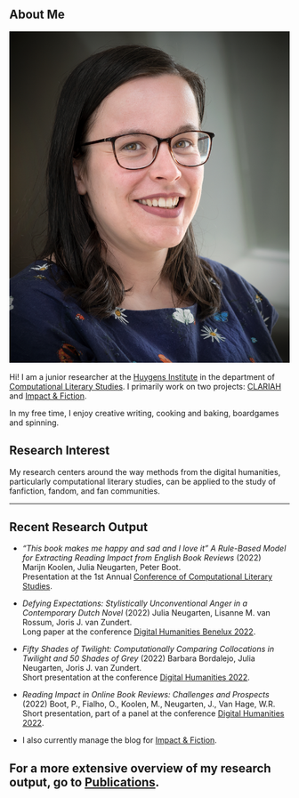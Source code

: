 
## About Me

<img class="profile-picture" src="profielfoto.jpg">

Hi! I am a junior researcher at the [Huygens Institute](https://www.huygens.knaw.nl/en/) in the department of [Computational Literary Studies](https://www.huygens.knaw.nl/en/projecten/?thema=computationele-literatuurwetenschap). I primarily work on two projects: [CLARIAH](https://www.clariah.nl/) and [Impact & Fiction](https://impactandfiction.huygens.knaw.nl/).

In my free time, I enjoy creative writing, cooking and baking, boardgames and spinning.

## Research Interest

My research centers around the way methods from the digital humanities, particularly computational literary studies, can be applied to the study of fanfiction, fandom, and fan communities.

---

## Recent Research Output

- *“This book makes me happy and sad and I love it” A Rule-Based Model for Extracting Reading Impact from English Book Reviews* (2022)  
Marijn Koolen, Julia Neugarten, Peter Boot.  
Presentation at the 1st Annual [Conference of Computational Literary Studies](https://jcls.io/site/conference/).

- *Defying Expectations: Stylistically Unconventional Anger in a Contemporary Dutch Novel* (2022)
Julia Neugarten, Lisanne M. van Rossum, Joris J. van Zundert.  
Long paper at the conference [Digital Humanities Benelux 2022](https://zenodo.org/record/6594637#.Yqr1kKJBxPY).

- *Fifty Shades of Twilight: Computationally Comparing Collocations in Twilight and 50 Shades of Grey* (2022)
Barbara Bordalejo, Julia Neugarten, Joris J. van Zundert.  
Short presentation at the conference [Digital Humanities 2022](https://dh2022.dhii.asia/dh2022bookofabsts.pdf).

- *Reading Impact in Online Book Reviews: Challenges and Prospects* (2022)
Boot, P., Fialho, O., Koolen, M., Neugarten, J., Van Hage, W.R.  
Short presentation, part of a panel at the conference [Digital Humanities 2022](https://dh2022.dhii.asia/dh2022bookofabsts.pdf).

- I also currently manage the blog for [Impact & Fiction](https://impactandfiction.huygens.knaw.nl/).

For a more extensive overview of my research output, go to [Publications](https://julianeugarten.github.io/publications/).
---
